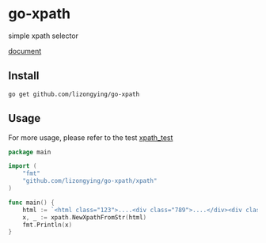 # go-xpath

simple xpath selector

[document](https://pkg.go.dev/github.com/lizongying/go-xpath)

## Install

```
go get github.com/lizongying/go-xpath
```

## Usage

For more usage, please refer to the test
[xpath_test](./test/xpath_test.go)

```go
package main

import (
	"fmt"
	"github.com/lizongying/go-xpath/xpath"
)

func main() {
	html := `<html class="123">....<div class="789">....</div><div class="456">....</div></html>`
	x, _ := xpath.NewXpathFromStr(html)
	fmt.Println(x)
}
```